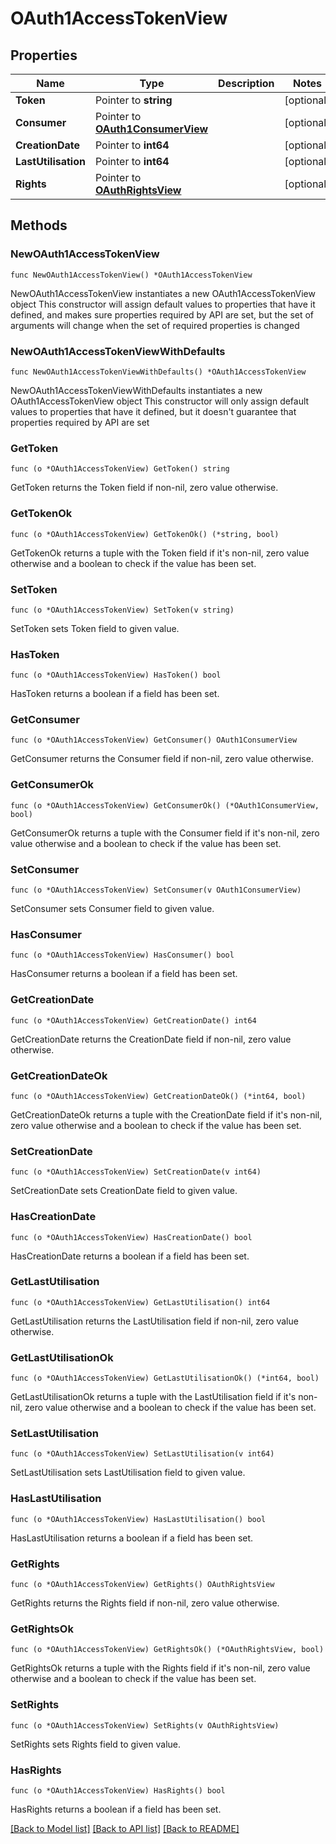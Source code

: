 # OAuth1AccessTokenView

## Properties

Name | Type | Description | Notes
------------ | ------------- | ------------- | -------------
**Token** | Pointer to **string** |  | [optional] 
**Consumer** | Pointer to [**OAuth1ConsumerView**](OAuth1ConsumerView.md) |  | [optional] 
**CreationDate** | Pointer to **int64** |  | [optional] 
**LastUtilisation** | Pointer to **int64** |  | [optional] 
**Rights** | Pointer to [**OAuthRightsView**](OAuthRightsView.md) |  | [optional] 

## Methods

### NewOAuth1AccessTokenView

`func NewOAuth1AccessTokenView() *OAuth1AccessTokenView`

NewOAuth1AccessTokenView instantiates a new OAuth1AccessTokenView object
This constructor will assign default values to properties that have it defined,
and makes sure properties required by API are set, but the set of arguments
will change when the set of required properties is changed

### NewOAuth1AccessTokenViewWithDefaults

`func NewOAuth1AccessTokenViewWithDefaults() *OAuth1AccessTokenView`

NewOAuth1AccessTokenViewWithDefaults instantiates a new OAuth1AccessTokenView object
This constructor will only assign default values to properties that have it defined,
but it doesn't guarantee that properties required by API are set

### GetToken

`func (o *OAuth1AccessTokenView) GetToken() string`

GetToken returns the Token field if non-nil, zero value otherwise.

### GetTokenOk

`func (o *OAuth1AccessTokenView) GetTokenOk() (*string, bool)`

GetTokenOk returns a tuple with the Token field if it's non-nil, zero value otherwise
and a boolean to check if the value has been set.

### SetToken

`func (o *OAuth1AccessTokenView) SetToken(v string)`

SetToken sets Token field to given value.

### HasToken

`func (o *OAuth1AccessTokenView) HasToken() bool`

HasToken returns a boolean if a field has been set.

### GetConsumer

`func (o *OAuth1AccessTokenView) GetConsumer() OAuth1ConsumerView`

GetConsumer returns the Consumer field if non-nil, zero value otherwise.

### GetConsumerOk

`func (o *OAuth1AccessTokenView) GetConsumerOk() (*OAuth1ConsumerView, bool)`

GetConsumerOk returns a tuple with the Consumer field if it's non-nil, zero value otherwise
and a boolean to check if the value has been set.

### SetConsumer

`func (o *OAuth1AccessTokenView) SetConsumer(v OAuth1ConsumerView)`

SetConsumer sets Consumer field to given value.

### HasConsumer

`func (o *OAuth1AccessTokenView) HasConsumer() bool`

HasConsumer returns a boolean if a field has been set.

### GetCreationDate

`func (o *OAuth1AccessTokenView) GetCreationDate() int64`

GetCreationDate returns the CreationDate field if non-nil, zero value otherwise.

### GetCreationDateOk

`func (o *OAuth1AccessTokenView) GetCreationDateOk() (*int64, bool)`

GetCreationDateOk returns a tuple with the CreationDate field if it's non-nil, zero value otherwise
and a boolean to check if the value has been set.

### SetCreationDate

`func (o *OAuth1AccessTokenView) SetCreationDate(v int64)`

SetCreationDate sets CreationDate field to given value.

### HasCreationDate

`func (o *OAuth1AccessTokenView) HasCreationDate() bool`

HasCreationDate returns a boolean if a field has been set.

### GetLastUtilisation

`func (o *OAuth1AccessTokenView) GetLastUtilisation() int64`

GetLastUtilisation returns the LastUtilisation field if non-nil, zero value otherwise.

### GetLastUtilisationOk

`func (o *OAuth1AccessTokenView) GetLastUtilisationOk() (*int64, bool)`

GetLastUtilisationOk returns a tuple with the LastUtilisation field if it's non-nil, zero value otherwise
and a boolean to check if the value has been set.

### SetLastUtilisation

`func (o *OAuth1AccessTokenView) SetLastUtilisation(v int64)`

SetLastUtilisation sets LastUtilisation field to given value.

### HasLastUtilisation

`func (o *OAuth1AccessTokenView) HasLastUtilisation() bool`

HasLastUtilisation returns a boolean if a field has been set.

### GetRights

`func (o *OAuth1AccessTokenView) GetRights() OAuthRightsView`

GetRights returns the Rights field if non-nil, zero value otherwise.

### GetRightsOk

`func (o *OAuth1AccessTokenView) GetRightsOk() (*OAuthRightsView, bool)`

GetRightsOk returns a tuple with the Rights field if it's non-nil, zero value otherwise
and a boolean to check if the value has been set.

### SetRights

`func (o *OAuth1AccessTokenView) SetRights(v OAuthRightsView)`

SetRights sets Rights field to given value.

### HasRights

`func (o *OAuth1AccessTokenView) HasRights() bool`

HasRights returns a boolean if a field has been set.


[[Back to Model list]](../README.md#documentation-for-models) [[Back to API list]](../README.md#documentation-for-api-endpoints) [[Back to README]](../README.md)


